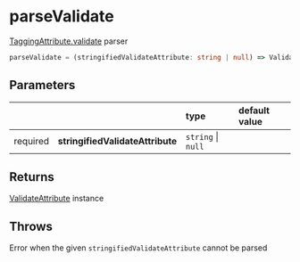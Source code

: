 # parseValidate

[TaggingAttribute.validate](/tracking/browser/api-reference/definitions/TaggingAttribute.md#taggingattributevalidate) parser

```typescript
parseValidate = (stringifiedValidateAttribute: string | null) => ValidateAttribute
```  

## Parameters
|          |                                  | type               | default value
| :-:      | :--                              | :--                | :--           
| required | **stringifiedValidateAttribute** | `string` \| `null` |

## Returns
[ValidateAttribute](/tracking/browser/api-reference/definitions/ValidateAttribute.md) instance

## Throws
Error when the given `stringifiedValidateAttribute` cannot be parsed
